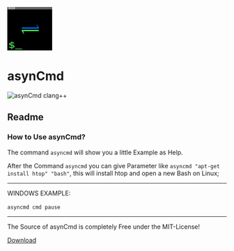 <object data="https://raw.githubusercontent.com/Sharkbyteprojects/asynCmd/master/.readme_files/Logo%20asyncmd.svg" height="100"><img src="https://raw.githubusercontent.com/Sharkbyteprojects/asynCmd/master/.readme_files/Logo%20asyncmd.png" height="100"></object>
# asynCmd
![asynCmd clang++](https://github.com/Sharkbyteprojects/asynCmd/workflows/asynCmd%20g++/badge.svg)

## Readme

### How to Use asynCmd?

The command `asyncmd` will show you a little Example as Help.

After the Command `asyncmd` you can give Parameter like `asyncmd "apt-get install htop" "bash"`, this will install htop and open a new Bash on Linux;

---

WINDOWS EXAMPLE:

`asyncmd cmd pause`

 
---
The Source of asynCmd is completely Free under the MIT-License!

[Download](https://github.com/Sharkbyteprojects/asynCmd/releases/latest)
